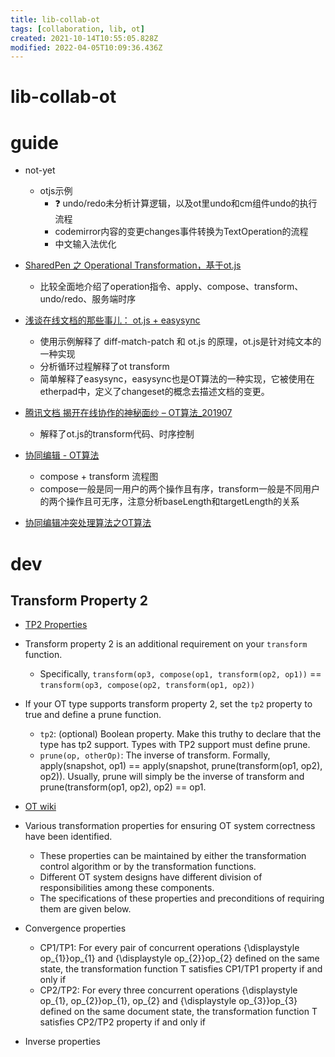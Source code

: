 ```yaml
---
title: lib-collab-ot
tags: [collaboration, lib, ot]
created: 2021-10-14T10:55:05.828Z
modified: 2022-04-05T10:09:36.436Z
---
```


# lib-collab-ot

# guide

- not-yet
  - otjs示例
    - ❓ undo/redo未分析计算逻辑，以及ot里undo和cm组件undo的执行流程
    - codemirror内容的变更changes事件转换为TextOperation的流程
    - 中文输入法优化

- [SharedPen 之 Operational Transformation，基于ot.js](http://objcer.com/2018/03/05/SharePen-Operational-Transformation/)
  - 比较全面地介绍了operation指令、apply、compose、transform、undo/redo、服务端时序

- [浅谈在线文档的那些事儿： ot.js + easysync](https://www.cnblogs.com/cangqinglang/p/16016117.html)
  - 使用示例解释了 diff-match-patch 和 ot.js 的原理，ot.js是针对纯文本的一种实现
  - 分析循环过程解释了ot transform
  - 简单解释了easysync，easysync也是OT算法的一种实现，它被使用在etherpad中，定义了changeset的概念去描述文档的变更。

- [腾讯文档 揭开在线协作的神秘面纱 – OT算法_201907](http://www.alloyteam.com/2019/07/13659/)
  - 解释了ot.js的transform代码、时序控制

- [协同编辑 - OT算法](https://github.com/z2014/Blog/issues/28)
  - compose + transform 流程图
  - compose一般是同一用户的两个操作且有序，transform一般是不同用户的两个操作且可无序，注意分析baseLength和targetLength的关系

- [协同编辑冲突处理算法之OT算法](https://www.douzhixuan.com/xie-tong-bian-ji-chong-tu-chu-li-suan-fa-zhi-otsuan-fa/)
# dev

## Transform Property 2

- [TP2 Properties](https://github.com/ottypes/docs#tp2-properties)
- Transform property 2 is an additional requirement on your `transform` function. 
  - Specifically,  `transform(op3, compose(op1, transform(op2, op1))` == `transform(op3, compose(op2, transform(op1, op2))`
- If your OT type supports transform property 2, set the `tp2` property to true and define a prune function.
  - `tp2`: (optional) Boolean property. Make this truthy to declare that the type has tp2 support. Types with TP2 support must define prune.
  - `prune(op, otherOp)`: The inverse of transform. Formally, apply(snapshot, op1) == apply(snapshot, prune(transform(op1, op2), op2)). Usually, prune will simply be the inverse of transform and prune(transform(op1, op2), op2) == op1.

- [OT wiki](https://en.wikipedia.org/wiki/Operational_transformation)

- Various transformation properties for ensuring OT system correctness have been identified. 
  - These properties can be maintained by either the transformation control algorithm or by the transformation functions.
  - Different OT system designs have different division of responsibilities among these components. 
  - The specifications of these properties and preconditions of requiring them are given below.

- Convergence properties
  - CP1/TP1: For every pair of concurrent operations {\displaystyle op_{1}}op_{1} and {\displaystyle op_{2}}op_{2} defined on the same state, the transformation function T satisfies CP1/TP1 property if and only if
  - CP2/TP2: For every three concurrent operations {\displaystyle op_{1}, op_{2}}op_{1}, op_{2} and {\displaystyle op_{3}}op_{3} defined on the same document state, the transformation function T satisfies CP2/TP2 property if and only if

- Inverse properties
